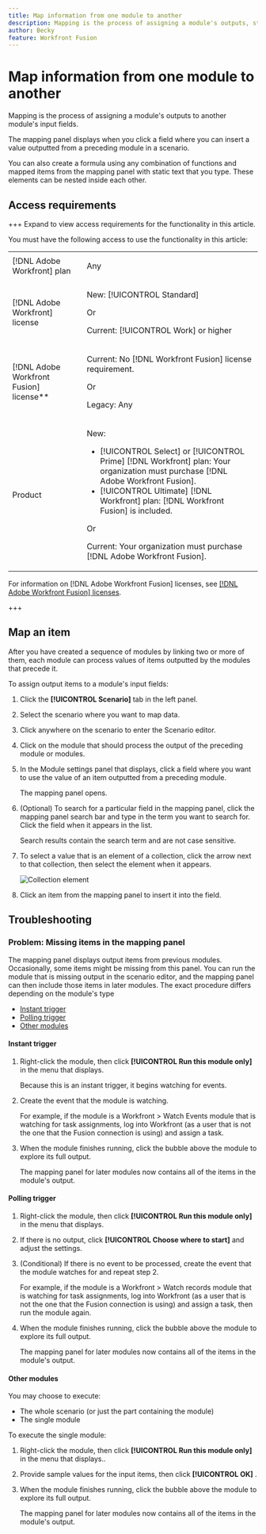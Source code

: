 ```yaml
---
title: Map information from one module to another
description: Mapping is the process of assigning a module's outputs, structured into items, to another module's input fields.
author: Becky
feature: Workfront Fusion
---
```

# Map information from one module to another

Mapping is the process of assigning a module's outputs to another module's input fields.

The mapping panel displays when you click a field where you can insert a value outputted from a preceding module in a scenario. 

You can also create a formula using any combination of functions and mapped items from the mapping panel with static text that you type. These elements can be nested inside each other.

## Access requirements

+++ Expand to view access requirements for the functionality in this article.

You must have the following access to use the functionality in this article:

<table style="table-layout:auto">
 <col> 
 <col> 
 <tbody> 
  <tr> 
   <td role="rowheader">[!DNL Adobe Workfront] plan</td> 
   <td> <p>Any</p> </td> 
  </tr> 
  <tr data-mc-conditions=""> 
   <td role="rowheader">[!DNL Adobe Workfront] license</td> 
   <td> <p>New: [!UICONTROL Standard]</p><p>Or</p><p>Current: [!UICONTROL Work] or higher</p> </td> 
  </tr> 
  <tr> 
   <td role="rowheader">[!DNL Adobe Workfront Fusion] license**</td> 
   <td>
   <p>Current: No [!DNL Workfront Fusion] license requirement.</p>
   <p>Or</p>
   <p>Legacy: Any </p>
   </td> 
  </tr> 
  <tr> 
   <td role="rowheader">Product</td> 
   <td>
   <p>New:</p> <ul><li>[!UICONTROL Select] or [!UICONTROL Prime] [!DNL Workfront] plan: Your organization must purchase [!DNL Adobe Workfront Fusion].</li><li>[!UICONTROL Ultimate] [!DNL Workfront] plan: [!DNL Workfront Fusion] is included.</li></ul>
   <p>Or</p>
   <p>Current: Your organization must purchase [!DNL Adobe Workfront Fusion].</p>
   </td> 
  </tr>
 </tbody> 
</table>

<!--For more detail about the information in this table, see [Access requirements in Workfront documentation](/help/quicksilver/administration-and-setup/add-users/access-levels-and-object-permissions/access-level-requirements-in-documentation.md).-->

For information on [!DNL Adobe Workfront Fusion] licenses, see [[!DNL Adobe Workfront Fusion] licenses](/help/workfront-fusion/set-up-and-manage-workfront-fusion/licensing-operations-overview/license-automation-vs-integration.md).

+++

## Map an item

After you have created a sequence of modules by linking two or more of them, each module can process values of items outputted by the modules that precede it.

To assign output items to a module's input fields:

1. Click the **[!UICONTROL Scenario]** tab in the left panel.
1. Select the scenario where you want to map data.
1. Click anywhere on the scenario to enter the Scenario editor.
1. Click on the module that should process the output of the preceding module or modules.
1. In the Module settings panel that displays, click a field where you want to use the value of an item outputted from a preceding module.

   The mapping panel opens.

1. (Optional) To search for a particular field in the mapping panel, click the mapping panel search bar and type in the term you want to search for. Click the field when it appears in the list.

   Search results contain the search term and are not case sensitive.
1. To select a value that is an element of a collection, click the arrow next to that collection, then select the element when it appears.
    
    ![Collection element](/help/workfront-fusion/references/apps-and-modules/assets/collection-dropdown.png)

1. Click an item from the mapping panel to insert it into the field.

<!--For more information, see [Configure a module's settings](../../workfront-fusion/modules/configure-a-modules-settings.md).-->


## Troubleshooting

### Problem: Missing items in the mapping panel

The mapping panel displays output items from previous modules. Occasionally, some items might be missing from this panel. You can run the module that is missing output in the scenario editor, and the mapping panel can then include those items in later modules. The exact procedure differs depending on the module's type

* [Instant trigger](#instant-trigger)
* [Polling trigger](#polling-trigger)
* [Other modules](#other-modules)

#### Instant trigger

1. Right-click the module, then click **[!UICONTROL Run this module only]** in the menu that displays.

   Because this is an instant trigger, it begins watching for events.

1. Create the event that the module is watching. 

   For example, if the module is a Workfront > Watch Events module that is watching for task assignments, log into Workfront (as a user that is not the one that the Fusion connection is using) and assign a task.

1. When the module finishes running, click the bubble above the module to explore its full output.

   The mapping panel for later modules now contains all of the items in the module's output.

#### Polling trigger

1. Right-click the module, then click **[!UICONTROL Run this module only]** in the menu that displays.
1. If there is no output, click **[!UICONTROL Choose where to start]** and adjust the settings.
1. (Conditional) If there is no event to be processed, create the event that the module watches for and repeat step 2.

   For example, if the module is a Workfront > Watch records module that is watching for task assignments, log into Workfront (as a user that is not the one that the Fusion connection is using) and assign a task, then run the module again.

1. When the module finishes running, click the bubble above the module to explore its full output.

   The mapping panel for later modules now contains all of the items in the module's output.

#### Other modules

You may choose to execute:

* The whole scenario (or just the part containing the module)
* The single module

To execute the single module:

1. Right-click the module, then click **[!UICONTROL Run this module only]** in the menu that displays..
1. Provide sample values for the input items, then click **[!UICONTROL OK]** .
1. When the module finishes running, click the bubble above the module to explore its full output.

   The mapping panel for later modules now contains all of the items in the module's output.

